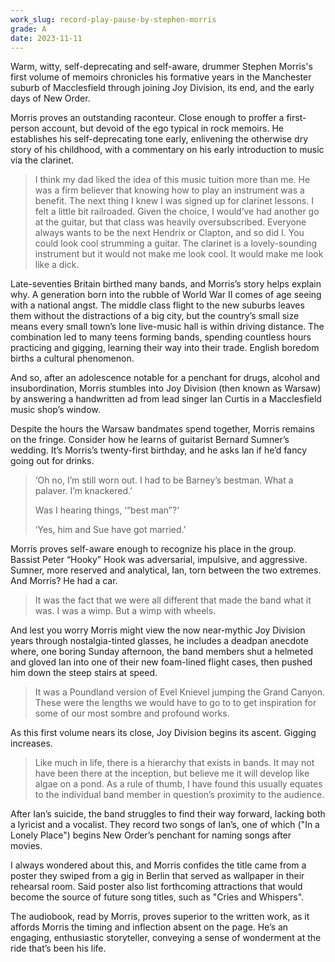 ```yaml
---
work_slug: record-play-pause-by-stephen-morris
grade: A
date: 2023-11-11
---
```


Warm, witty, self-deprecating and self-aware, drummer Stephen Morris's first volume of memoirs chronicles his formative years in the Manchester suburb of Macclesfield through joining Joy Division, its end, and the early days of New Order.

<!-- end -->

Morris proves an outstanding raconteur. Close enough to proffer a first-person account, but devoid of the ego typical in rock memoirs. He establishes his self-deprecating tone early, enlivening the otherwise dry story of his childhood, with a commentary on his early introduction to music via the clarinet.

> I think my dad liked the idea of this music tuition more than me. He was a firm believer that knowing how to play an instrument was a benefit. The next thing I knew I was signed up for clarinet lessons. I felt a little bit railroaded. Given the choice, I would’ve had another go at the guitar, but that class was heavily oversubscribed. Everyone always wants to be the next Hendrix or Clapton, and so did I. You could look cool strumming a guitar. The clarinet is a lovely-sounding instrument but it would not make me look cool. It would make me look like a dick.

Late-seventies Britain birthed many bands, and Morris’s story helps explain why. A generation born into the rubble of World War II comes of age seeing with a national angst. The middle class flight to the new suburbs leaves them without the distractions of a big city, but the country’s small size means every small town’s lone live-music hall is within driving distance. The combination led to many teens forming bands, spending countless hours practicing and gigging, learning their way into their trade. English boredom births a cultural phenomenon.

And so, after an adolescence notable for a penchant for drugs, alcohol and insubordination, Morris stumbles into Joy Division (then known as Warsaw) by answering a handwritten ad from lead singer Ian Curtis in a Macclesfield music shop’s window.

Despite the hours the Warsaw bandmates spend together, Morris remains on the fringe. Consider how he learns of guitarist Bernard Sumner’s wedding. It’s Morris’s twenty-first birthday, and he asks Ian if he’d fancy going out for drinks.

> ‘Oh no, I’m still worn out. I had to be Barney’s bestman. What a palaver. I’m knackered.’
>
> Was I hearing things, ‘“best man”?’
>
> ‘Yes, him and Sue have got married.’

Morris proves self-aware enough to recognize his place in the group. Bassist Peter “Hooky” Hook was adversarial, impulsive, and aggressive. Sumner, more reserved and analytical, Ian, torn between the two extremes. And Morris? He had a car.

> It was the fact that we were all different that made the band what it was. I was a wimp. But a wimp with wheels.

And lest you worry Morris might view the now near-mythic Joy Division years through nostalgia-tinted glasses, he includes a deadpan anecdote where, one boring Sunday afternoon, the band members shut a helmeted and gloved Ian into one of their new foam-lined flight cases, then pushed him down the steep stairs at speed.

> It was a Poundland version of Evel Knievel jumping the Grand Canyon. These were the lengths we would have to go to to get inspiration for some of our most sombre and profound works.

As this first volume nears its close, Joy Division begins its ascent. Gigging increases.

> Like much in life, there is a hierarchy that exists in bands. It may not have been there at the inception, but believe me it will develop like algae on a pond. As a rule of thumb, I have found this usually equates to the individual band member in question’s proximity to the audience.

After Ian’s suicide, the band struggles to find their way forward, lacking both a lyricist and a vocalist. They record two songs of Ian’s, one of which ("In a Lonely Place") begins New Order’s penchant for naming songs after movies.

I always wondered about this, and Morris confides the title came from a poster they swiped from a gig in Berlin that served as wallpaper in their rehearsal room. Said poster also list forthcoming attractions that would become the source of future song titles, such as "Cries and Whispers".

The audiobook, read by Morris, proves superior to the written work, as it affords Morris the timing and inflection absent on the page. He’s an engaging, enthusiastic storyteller, conveying a sense of wonderment at the ride that’s been his life.
